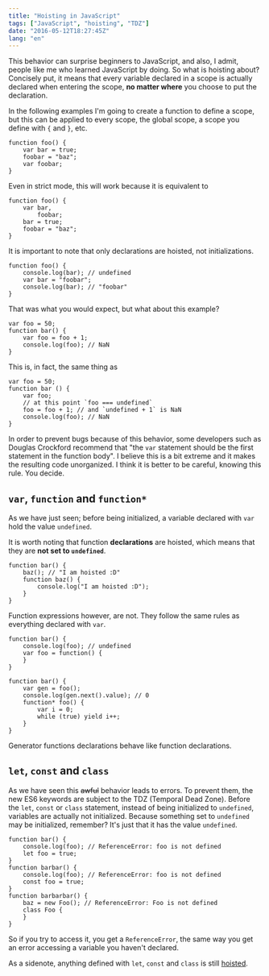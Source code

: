 ```yaml
---
title: "Hoisting in JavaScript"
tags: ["JavaScript", "hoisting", "TDZ"]
date: "2016-05-12T18:27:45Z"
lang: "en"
---
```


This behavior can surprise beginners to JavaScript, and also, I admit, people like me who learned JavaScript by doing.
So what is hoisting about? Concisely put, it means that every variable declared in a scope is actually declared when entering the scope, **no matter where** you choose to put the declaration.

In the following examples I'm going to create a function to define a scope, but this can be applied to every scope, the global scope, a scope you define with `{` and `}`, etc.

```
function foo() {
	var bar = true;
	foobar = "baz";
	var foobar;
}
```

Even in strict mode, this will work because it is equivalent to

```
function foo() {
	var bar,
		foobar;
	bar = true;
	foobar = "baz";
}
```

It is important to note that only declarations are hoisted, not initializations.

```
function foo() {
	console.log(bar); // undefined
	var bar = "foobar";
	console.log(bar); // "foobar"
}
```

That was what you would expect, but what about this example?

```
var foo = 50;
function bar() {
	var foo = foo + 1;
	console.log(foo); // NaN
}
```

This is, in fact, the same thing as

```
var foo = 50;
function bar () {
	var foo;
	// at this point `foo === undefined`
	foo = foo + 1; // and `undefined + 1` is NaN
	console.log(foo); // NaN
}
```

In order to prevent bugs because of this behavior, some developers such as Douglas Crockford recommend that "the `var` statement should be the first statement in the function body". I believe this is a bit extreme and it makes the resulting code unorganized. I think it is better to be careful, knowing this rule. You decide.


## `var`, `function` and `function*`

As we have just seen; before being initialized, a variable declared with `var` hold the value `undefined`.

It is worth noting that function **declarations** are hoisted, which means that they are **not set to `undefined`**.

```
function bar() {
	baz(); // "I am hoisted :D"
	function baz() {
		console.log("I am hoisted :D");
	}
}
```

Function expressions however, are not. They follow the same rules as everything declared with `var`.

```
function bar() {
	console.log(foo); // undefined
	var foo = function() {
	}
}
```

```
function bar() {
	var gen = foo();
	console.log(gen.next().value); // 0
	function* foo() {
		var i = 0;
		while (true) yield i++;
	}
}
```

Generator functions declarations behave like function declarations.


## `let`, `const` and `class`

As we have seen this ~~awful~~ behavior leads to errors. To prevent them, the new ES6 keywords are subject to the TDZ (Temporal Dead Zone). Before the `let`, `const` or `class` statement, instead of being initialized to `undefined`, variables are actually not initialized.
Because something set to `undefined` may be initialized, remember? It's just that it has the value `undefined`.

```
function bar() {
	console.log(foo); // ReferenceError: foo is not defined
	let foo = true;
}
function barbar() {
	console.log(foo); // ReferenceError: foo is not defined
	const foo = true;
}
function barbarbar() {
	baz = new Foo(); // ReferenceError: Foo is not defined
	class Foo {
	}
}
```

So if you try to access it, you get a `ReferenceError`, the same way you get an error accessing a variable you haven't declared.

As a sidenote, anything defined with `let`, `const` and `class` is still [hoisted](https://developer.mozilla.org/en-US/docs/Web/JavaScript/Reference/Statements/let#Temporal_dead_zone_and_errors_with_let).
